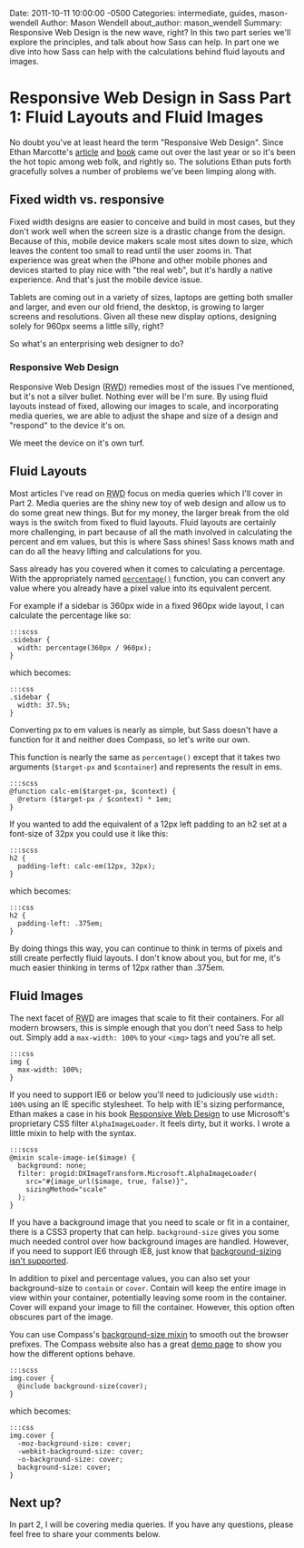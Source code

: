 Date: 2011-10-11 10:00:00 -0500
Categories: intermediate, guides, mason-wendell
Author: Mason Wendell
about_author: mason_wendell
Summary: Responsive Web Design is the new wave, right? In this two part series we'll explore the principles, and talk about how Sass can help. In part one we dive into how Sass can help with the calculations behind fluid layouts and images.

# Responsive Web Design in Sass Part 1: Fluid Layouts and Fluid Images

No doubt you've at least heard the term "Responsive Web Design". Since Ethan Marcotte's [article](http://www.alistapart.com/articles/responsive-web-design/) and [book](http://www.abookapart.com/products/responsive-web-design) came out over the last year or so it's been the hot topic among web folk, and rightly so. The solutions Ethan puts forth gracefully solves a number of problems we've been limping along with.

## Fixed width vs. responsive

Fixed width designs are easier to conceive and build in most cases, but they don't work well when the screen size is a drastic change from the design. Because of this, mobile device makers scale most sites down to size, which leaves the content too small to read until the user zooms in. That experience was great when the iPhone and other mobile phones and devices started to play nice with "the real web", but it's hardly a native experience. And that's just the mobile device issue.

Tablets are coming out in a variety of sizes, laptops are getting both smaller and larger, and even our old friend, the desktop, is growing to larger screens and resolutions. Given all these new display options, designing solely for 960px seems a little silly, right?

So what's an enterprising web designer to do?

### Responsive Web Design

Responsive Web Design (<abbr title="Responsive Web Design">RWD</abbr>) remedies most of the issues I've mentioned, but it's not a silver bullet. Nothing ever will be I'm sure. By using fluid layouts instead of fixed, allowing our images to scale, and incorporating media queries, we are able to adjust the shape and size of a design and "respond" to the device it's on.

We meet the device on it's own turf.

## Fluid Layouts

Most articles I've read on <abbr title="Responsive Web Design">RWD</abbr> focus on media queries which I'll cover in Part 2. Media queries are the shiny new toy of web design and allow us to do some great new things. But for my money, the larger break from the old ways is the switch from fixed to fluid layouts. Fluid layouts are certainly more challenging, in part because of all the math involved in calculating the percent and em values, but this is where Sass shines! Sass knows math and can do all the heavy lifting and calculations for you.

Sass already has you covered when it comes to calculating a percentage. With the appropriately named [`percentage()`](http://sass-lang.com/docs/yardoc/Sass/Script/Functions.html#percentage-instance_method) function, you can convert any value where you already have a pixel value into its equivalent percent.

For example if a sidebar is 360px wide in a fixed 960px wide layout, I can calculate the percentage like so:

    :::scss
    .sidebar {
      width: percentage(360px / 960px);
    }

which becomes:

    :::css
    .sidebar {
      width: 37.5%;
    }

Converting px to em values is nearly as simple, but Sass doesn't have a function for it and neither does Compass, so let's write our own.

This function is nearly the same as `percentage()` except that it takes two arguments (`$target-px` and `$container`) and represents the result in ems.

    :::scss
    @function calc-em($target-px, $context) {
      @return ($target-px / $context) * 1em;
    }

If you wanted to add the equivalent of a 12px left padding to an h2 set at a font-size of 32px you could use it like this:

    :::scss
    h2 {
      padding-left: calc-em(12px, 32px);
    }

which becomes:

    :::css
    h2 {
      padding-left: .375em;
    }


By doing things this way, you can continue to think in terms of pixels and still create perfectly fluid layouts. I don't know about you, but for me, it's much easier thinking in terms of 12px rather than .375em.

## Fluid Images

The next facet of <abbr title="Responsive Web Design">RWD</abbr> are images that scale to fit their containers. For all modern browsers, this is simple enough that you don't need Sass to help out. Simply add a `max-width: 100%` to your `<img>` tags and you're all set.

    :::css
    img {
      max-width: 100%;
    }

If you need to support IE6 or below you'll need to judiciously use `width: 100%` using an IE specific stylesheet. To help with IE's sizing performance, Ethan makes a case in his book [Responsive Web Design](http://www.abookapart.com/products/responsive-web-design) to use Microsoft's proprietary CSS filter `AlphaImageLoader`. It feels dirty, but it works. I wrote a little mixin to help with the syntax.

    :::scss
    @mixin scale-image-ie($image) {
      background: none;
      filter: progid:DXImageTransform.Microsoft.AlphaImageLoader(
        src="#{image_url($image, true, false)}",
        sizingMethod="scale"
      );
    }

If you have a background image that you need to scale or fit in a container, there is a CSS3 property that can help. `background-size` gives you some much needed control over how background images are handled. However, if you need to support IE6 through IE8, just know that [background-sizing isn't supported](http://caniuse.com/#search=background-size).

In addition to pixel and percentage values, you can also set your background-size to `contain`  or `cover`.  Contain will keep the entire image in view within your container, potentially leaving some room in the container. Cover will expand your image to fill the container. However, this option often obscures part of the image.

You can use Compass's [background-size mixin](http://compass-style.org/reference/compass/css3/background_size/) to smooth out the browser prefixes. The Compass website also has a great [demo page](http://compass-style.org/examples/compass/css3/background-size/) to show you how the different options behave.

    :::scss
    img.cover {
      @include background-size(cover);
    }

which becomes:

    :::css
    img.cover {
      -moz-background-size: cover;
      -webkit-background-size: cover;
      -o-background-size: cover;
      background-size: cover;
    }

## Next up?

In part 2, I will be covering media queries. If you have any questions, please feel free to share your comments below.
